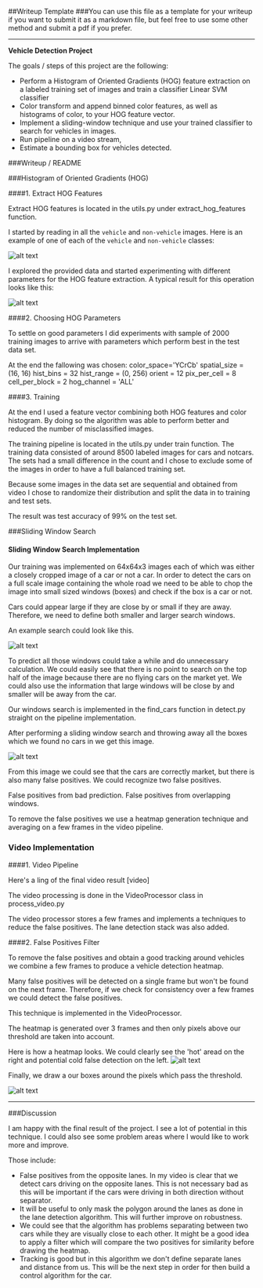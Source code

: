 ##Writeup Template
###You can use this file as a template for your writeup if you want to submit it as a markdown file, but feel free to use some other method and submit a pdf if you prefer.

---

**Vehicle Detection Project**

The goals / steps of this project are the following:

* Perform a Histogram of Oriented Gradients (HOG) feature extraction on a labeled training set of images and train a classifier Linear SVM classifier
* Color transform and append binned color features, as well as histograms of color, to your HOG feature vector. 
* Implement a sliding-window technique and use your trained classifier to search for vehicles in images.
* Run pipeline on a video stream,
* Estimate a bounding box for vehicles detected.

[//]: # (Image References)
[image1]: ./examples/car_not_car.png
[image2]: ./examples/HOG_example.jpg
[image3]: ./examples/sliding_windows.jpg
[image4]: ./examples/sliding_window.jpg
[image5]: ./examples/bboxes_and_heat.png
[image6]: ./examples/labels_map.png
[image7]: ./examples/output_bboxes.png
[hog]: ./output_images/hog_example1.png
[windows]: ./output_images/image5_windows.jpg
[heatmap]: ./output_images/heatmap.png
[boxes]: ./output_images/boxes.png
[video1]: https://www.youtube.com/watch?v=7mbs3X2dubc

###Writeup / README

###Histogram of Oriented Gradients (HOG)

####1. Extract HOG Features

Extract HOG features is located in the utils.py under extract_hog_features function. 

I started by reading in all the `vehicle` and `non-vehicle` images.  Here is an example of one of each of the `vehicle` and `non-vehicle` classes:

![alt text][image1]

I explored the provided data and started experimenting with different parameters for the HOG feature extraction.
A typical result for this operation looks like this:

![alt text][hog]

####2. Choosing HOG Parameters

To settle on good parameters I did experiments with sample of 2000 training images to arrive with parameters which 
perform best in the test data set. 

At the end the fallowing was chosen: 
color_space='YCrCb'
spatial_size = (16, 16)
hist_bins = 32
hist_range = (0, 256)
orient = 12
pix_per_cell = 8
cell_per_block = 2
hog_channel = 'ALL'

####3. Training

At the end I used a feature vector combining both HOG features and color histogram. 
By doing so the algorithm was able to perform better and reduced the number of misclassified images.

The training pipeline is located in the utils.py under train function. 
The training data consisted of around 8500 labeled images for cars and notcars. 
The sets had a small difference in the count and I chose to exclude some of the images in order to have a full balanced 
training set. 

Because some images in the data set are sequential and obtained from video I chose to randomize their distribution and 
split the data in to training and test sets. 

The result was test accuracy of 99% on the test set. 

###Sliding Window Search

####  Sliding Window Search Implementation

Our training was implemented on 64x64x3 images each of which was either a closely cropped image of a car or not a car. 
In order to detect the cars on a full scale image containing the whole road we need to be able to chop the image into small 
sized windows (boxes) and check if the box is a car or not. 

Cars could appear large if they are close by or small if they are away. 
Therefore, we need to define both smaller and larger search windows.

An example search could look like this.

![alt text][image3]

To predict all those windows could take a while and do unnecessary calculation.
We could easily see that there is no point to search on the top half of the image because there are no flying cars on the market yet. 
We could also use the information that large windows will be close by and smaller will be away from the car. 

Our windows search is implemented in the find_cars function in detect.py straight on the pipeline implementation. 

After performing a sliding window search and throwing away all the boxes which we found no cars in we get
this image. 

![alt text][windows]

From this image we could see that the cars are correctly market, but there is also many false positives.
We could recognize two false positives. 

False positives from bad prediction.
False positives from overlapping windows. 

To remove the false positives we use a heatmap generation technique and averaging on a few frames in the video pipeline.


### Video Implementation

####1. Video Pipeline

Here's a ling of the final video result [video]

The video processing is done in the VideoProcessor class in process_video.py

The video processor stores a few frames and implements a techniques to reduce the false positives. 
The lane detection stack was also added. 

####2. False Positives Filter

To remove the false positives and obtain a good tracking around vehicles we combine a few frames to produce
a vehicle detection heatmap. 

Many false positives will be detected on a single frame but won't be found on the next frame. Therefore, 
if we check for consistency over a few frames we could detect the false positives. 

This technique is implemented in the VideoProcessor.

The heatmap is generated over 3 frames and then only pixels above our threshold are taken into account. 

Here is how a heatmap looks. 
We could clearly see the 'hot' aread on the right and potential cold false detection on the left. 
![alt text][heatmap]

Finally, we draw a our boxes around the pixels which pass the threshold.

![alt text][boxes]

---

###Discussion

I am happy with the final result of the project. I see a lot of potential in this technique. 
I could also see some problem areas where I would like to work more and improve. 

Those include:
* False positives from the opposite lanes. In my video is clear that we detect cars driving on the opposite lanes. 
This is not necessary bad as this will be important if the cars were driving in both direction without separator. 
* It will be useful to only mask the polygon around the lanes as done in the lane detection algorithm. This will further improve on robustness. 
* We could see that the algorithm has problems separating between two cars while they are visually close to each other. It might be a good idea
to apply a filter which will compare the two positives for similarity before drawing the heatmap. 
* Tracking is good but in this algorithm we don't define separate lanes and distance from us. This will be the next step
in order for then build a control algorithm for the car. 

